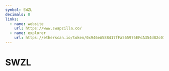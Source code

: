 ```yaml
---
symbol: SWZL
decimals: 0
links:
  - name: website
    url: https://www.swapzilla.co/
  - name: explorer
    url: https://etherscan.io/token/0x946eA588417fFa565976EFdA354d82c01719a2EA
---
```


# SWZL
